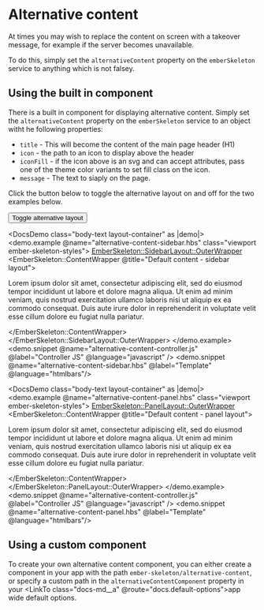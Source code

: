 # Alternative content

At times you may wish to replace the content on screen with a takeover message, for example if the server becomes unavailable.

To do this, simply set the `alternativeContent` property on the `emberSkeleton` service to anything which is not falsey.

## Using the built in component

There is a built in component for displaying alternative content. Simply set the `alternativeContent` property on the `emberSkeleton` service to an object witht he following properties:

* `title` - This will become the content of the main page header (H1)
* `icon` - the path to an icon to display above the header
* `iconFill` - if the icon above is an svg and can accept attributes, pass one of the theme color variants to set fill class on the icon.
* `message` - The text to siaply on the page.

Click the button below to toggle the alternative layout on and off for the two examples below.

<div class="ember-skeleton-styles">
  <button class="btn btn-primary" {{on "click" this.toggleAlternativeContent}}>Toggle alternative layout</button>
</div>

<DocsDemo class="body-text layout-container" as |demo|>
    <demo.example @name="alternative-content-sidebar.hbs" class="viewport ember-skeleton-styles">
      <EmberSkeleton::SidebarLayout::OuterWrapper>
        <EmberSkeleton::ContentWrapper @title="Default content - sidebar layout">
          <p>Lorem ipsum dolor sit amet, consectetur adipiscing elit, sed do eiusmod tempor incididunt ut labore et dolore magna aliqua. Ut enim ad minim veniam, quis nostrud exercitation ullamco laboris nisi ut aliquip ex ea commodo consequat. Duis aute irure dolor in reprehenderit in voluptate velit esse cillum dolore eu fugiat nulla pariatur.</p> 
      </EmberSkeleton::ContentWrapper>
      </EmberSkeleton::SidebarLayout::OuterWrapper>
    </demo.example>
  <demo.snippet @name="alternative-content-controller.js" @label="Controller JS" @language="javascript" />
  <demo.snippet @name="alternative-content-sidebar.hbs" @label="Template" @language="htmlbars"/>
</DocsDemo>


<DocsDemo class="body-text layout-container" as |demo|>
    <demo.example @name="alternative-content-panel.hbs" class="viewport ember-skeleton-styles">
      <EmberSkeleton::PanelLayout::OuterWrapper>
        <EmberSkeleton::ContentWrapper @title="Default content - panel layout">
          <p>Lorem ipsum dolor sit amet, consectetur adipiscing elit, sed do eiusmod tempor incididunt ut labore et dolore magna aliqua. Ut enim ad minim veniam, quis nostrud exercitation ullamco laboris nisi ut aliquip ex ea commodo consequat. Duis aute irure dolor in reprehenderit in voluptate velit esse cillum dolore eu fugiat nulla pariatur.</p> 
      </EmberSkeleton::ContentWrapper>
      </EmberSkeleton::PanelLayout::OuterWrapper>
    </demo.example>
  <demo.snippet @name="alternative-content-controller.js" @label="Controller JS" @language="javascript" />
  <demo.snippet @name="alternative-content-panel.hbs" @label="Template" @language="htmlbars"/>
</DocsDemo>

## Using a custom component

To create your own alternative content component, you can either create a component in your app with the path `ember-skeleton/alternative-content`, or specify a custom path in the `alternativeContentComponent` property in your <LinkTo class="docs-md__a" @route="docs.default-options">app wide default options</LinkTo>.